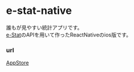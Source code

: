 # e-stat-native

誰もが見やすい統計アプリです。  
[e-Stat](https://www.e-stat.go.jp/)のAPIを用いて作ったReactNativeのios版です。  


### url  

[AppStore](https://apps.apple.com/jp/app/%E6%97%A5%E6%9C%AC%E7%B5%B1%E8%A8%88-%E6%96%87%E7%B3%BB%E5%AD%A6%E7%94%9F%E3%81%A8%E5%AD%A6%E3%81%B6%E7%A4%BE%E4%BC%9A%E7%B5%B1%E8%A8%88%E5%AD%A6/id1491159876)
